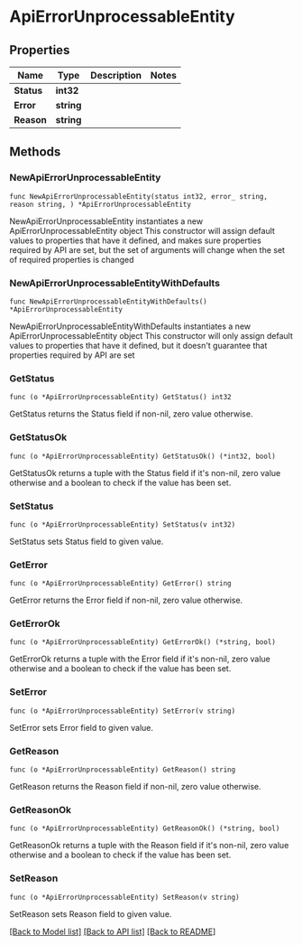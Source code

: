 # ApiErrorUnprocessableEntity

## Properties

Name | Type | Description | Notes
------------ | ------------- | ------------- | -------------
**Status** | **int32** |  | 
**Error** | **string** |  | 
**Reason** | **string** |  | 

## Methods

### NewApiErrorUnprocessableEntity

`func NewApiErrorUnprocessableEntity(status int32, error_ string, reason string, ) *ApiErrorUnprocessableEntity`

NewApiErrorUnprocessableEntity instantiates a new ApiErrorUnprocessableEntity object
This constructor will assign default values to properties that have it defined,
and makes sure properties required by API are set, but the set of arguments
will change when the set of required properties is changed

### NewApiErrorUnprocessableEntityWithDefaults

`func NewApiErrorUnprocessableEntityWithDefaults() *ApiErrorUnprocessableEntity`

NewApiErrorUnprocessableEntityWithDefaults instantiates a new ApiErrorUnprocessableEntity object
This constructor will only assign default values to properties that have it defined,
but it doesn't guarantee that properties required by API are set

### GetStatus

`func (o *ApiErrorUnprocessableEntity) GetStatus() int32`

GetStatus returns the Status field if non-nil, zero value otherwise.

### GetStatusOk

`func (o *ApiErrorUnprocessableEntity) GetStatusOk() (*int32, bool)`

GetStatusOk returns a tuple with the Status field if it's non-nil, zero value otherwise
and a boolean to check if the value has been set.

### SetStatus

`func (o *ApiErrorUnprocessableEntity) SetStatus(v int32)`

SetStatus sets Status field to given value.


### GetError

`func (o *ApiErrorUnprocessableEntity) GetError() string`

GetError returns the Error field if non-nil, zero value otherwise.

### GetErrorOk

`func (o *ApiErrorUnprocessableEntity) GetErrorOk() (*string, bool)`

GetErrorOk returns a tuple with the Error field if it's non-nil, zero value otherwise
and a boolean to check if the value has been set.

### SetError

`func (o *ApiErrorUnprocessableEntity) SetError(v string)`

SetError sets Error field to given value.


### GetReason

`func (o *ApiErrorUnprocessableEntity) GetReason() string`

GetReason returns the Reason field if non-nil, zero value otherwise.

### GetReasonOk

`func (o *ApiErrorUnprocessableEntity) GetReasonOk() (*string, bool)`

GetReasonOk returns a tuple with the Reason field if it's non-nil, zero value otherwise
and a boolean to check if the value has been set.

### SetReason

`func (o *ApiErrorUnprocessableEntity) SetReason(v string)`

SetReason sets Reason field to given value.



[[Back to Model list]](../README.md#documentation-for-models) [[Back to API list]](../README.md#documentation-for-api-endpoints) [[Back to README]](../README.md)


